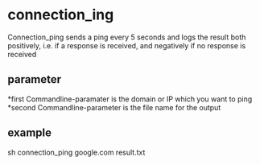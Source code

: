 # connection_ing
Connection_ping sends a ping every 5 seconds and logs the result both positively, i.e. if a response is received, and negatively if no response is received
## parameter

*first Commandline-paramater is the domain or IP which you want to ping
*second Commandline-parameter is the file name for the output

## example

sh connection_ping google.com result.txt


